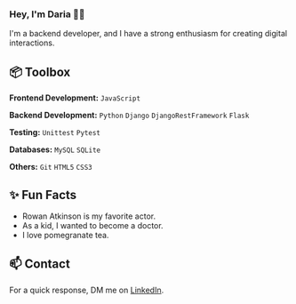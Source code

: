 ### Hey, I'm Daria 👋🏽  
I'm a backend developer, and I have a strong enthusiasm for creating digital interactions.

## 📦 Toolbox

**Frontend Development:** `JavaScript`
 
**Backend Development:** `Python` `Django` `DjangoRestFramework` `Flask`

**Testing:** `Unittest` `Pytest`

**Databases:** `MySQL` `SQLite`

**Others:** `Git` `HTML5` `CSS3`


## ✨ Fun Facts 

- Rowan Atkinson is my favorite actor.
- As a kid, I wanted to become a doctor.
- I love pomegranate tea.


## 📫 Contact

For a quick response, DM me on [LinkedIn](https://www.linkedin.com/in/dariavarlamovaa/). 

